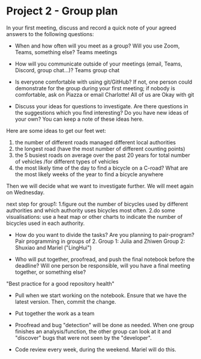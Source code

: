 # Project 2 - Group plan

In your first meeting, discuss and record a quick note of your agreed answers to the following questions:

- When and how often will you meet as a group? Will you use Zoom, Teams, something else?
Teams meetings

- How will you communicate outside of your meetings (email, Teams, Discord, group chat...)?
Teams group chat

- Is everyone comfortable with using git/GitHub? If not, one person could demonstrate for the group during your first meeting; if nobody is comfortable, ask on Piazza or email Charlotte!
All of us are Okay with git

- Discuss your ideas for questions to investigate. Are there questions in the suggestions which you find interesting? Do you have new ideas of your own? You can keep a note of these ideas here.

Here are some ideas to get our feet wet:

1. the number of different roads managed different local authorities
2. the longest road (have the most number of different counting points)
3. the 5 busiest roads on average over the past 20 years for total number of vehicles /for different types of vehicles
4. the most likely time of the day to find a bicycle on a C-road? What are the most likely weeks of the year to find a bicycle anywhere

Then we will decide what we want to investigate further. We will meet again on Wednesday.

next step for group1:
1.figure out the number of bicycles used by different authorities and which authority uses bicycles most often.
2.do some visualisations: use a heat map or other charts to indicate the number of bicycles used in each authority.

- How do you want to divide the tasks? Are you planning to pair-program?
Pair programming in groups of 2. 
Group 1: Julia and Zhiwen
Group 2: Shuxiao and Mariel ("LingHui")

- Who will put together, proofread, and push the final notebook before the deadline? Will one person be responsible, will you have a final meeting together, or something else?

"Best practice for a good repository health"
- Pull when we start working on the notebook. Ensure that we have the latest version. Then, commit the change.

- Put together the work as a team

- Proofread and bug "detection" will be done as needed. When one group finishes an analysis/function, the other group can look at it and "discover" bugs that were not seen by the "developer".

- Code review every week, during the weekend. Mariel will do this. 